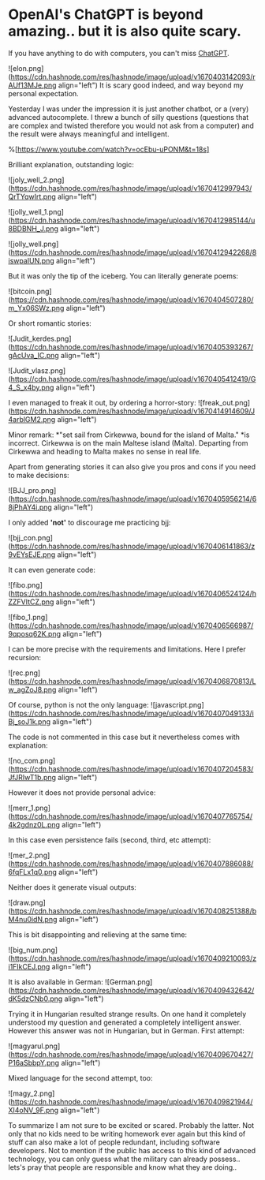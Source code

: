 # OpenAI's ChatGPT is beyond amazing.. but it is also quite scary.

If you have anything to do with computers, you can't miss [ChatGPT](https://chat.openai.com/chat).

![elon.png](https://cdn.hashnode.com/res/hashnode/image/upload/v1670403142093/rAUf13MJe.png align="left")
It is scary good indeed, and way beyond my personal expectation.

Yesterday I was under the impression it is just another chatbot, or a (very) advanced autocomplete. I threw a bunch of silly questions (questions that are complex and twisted therefore you would not ask from a computer) and the result were always meaningful and intelligent.   

%[https://www.youtube.com/watch?v=ocEbu-uPONM&t=18s]

Brilliant explanation, outstanding logic:

![joly_well_2.png](https://cdn.hashnode.com/res/hashnode/image/upload/v1670412997943/QrTYqwIrt.png align="left")


![jolly_well_1.png](https://cdn.hashnode.com/res/hashnode/image/upload/v1670412985144/u8BDBNH_J.png align="left")


![jolly_well.png](https://cdn.hashnode.com/res/hashnode/image/upload/v1670412942268/8iswpaIUN.png align="left")

But it was only the tip of the iceberg. You can literally generate poems:


![bitcoin.png](https://cdn.hashnode.com/res/hashnode/image/upload/v1670404507280/m_Yx06SWz.png align="left")

Or short romantic stories:

![Judit_kerdes.png](https://cdn.hashnode.com/res/hashnode/image/upload/v1670405393267/gAcUva_IC.png align="left")


![Judit_vlasz.png](https://cdn.hashnode.com/res/hashnode/image/upload/v1670405412419/G4_S_x4by.png align="left")

I even managed to freak it out, by ordering a horror-story:
![freak_out.png](https://cdn.hashnode.com/res/hashnode/image/upload/v1670414914609/J4arblGM2.png align="left")

Minor remark: *"set sail from Cirkewwa, bound for the island of Malta." *is incorrect. Cirkewwa is on the main Maltese island (Malta). Departing from Cirkewwa and heading to Malta makes no sense in real life.




Apart from generating stories it can also give you pros and cons if you need to make decisions:

![BJJ_pro.png](https://cdn.hashnode.com/res/hashnode/image/upload/v1670405956214/68jPhAY4i.png align="left")

I only added **'not'** to discourage me practicing bjj:


![bjj_con.png](https://cdn.hashnode.com/res/hashnode/image/upload/v1670406141863/z9vEYsEJE.png align="left")

It can even generate code:


![fibo.png](https://cdn.hashnode.com/res/hashnode/image/upload/v1670406524124/hZZFVItCZ.png align="left")


![fibo_1.png](https://cdn.hashnode.com/res/hashnode/image/upload/v1670406566987/9qposq62K.png align="left")

I can be more precise with the requirements and limitations. Here I prefer recursion:



![rec.png](https://cdn.hashnode.com/res/hashnode/image/upload/v1670406870813/Lw_agZoJ8.png align="left")

Of course, python is not the only language:
![javascript.png](https://cdn.hashnode.com/res/hashnode/image/upload/v1670407049133/iBj_soJ1k.png align="left")

The code is not commented in this case  but it nevertheless comes with explanation:

![no_com.png](https://cdn.hashnode.com/res/hashnode/image/upload/v1670407204583/JfJRIwT1b.png align="left")

However it does not provide personal advice:

![merr_1.png](https://cdn.hashnode.com/res/hashnode/image/upload/v1670407765754/4k2gdnz0L.png align="left")

In this case even persistence fails (second, third, etc attempt): 

![mer_2.png](https://cdn.hashnode.com/res/hashnode/image/upload/v1670407886088/6fqFLx1q0.png align="left")


Neither does it generate visual outputs:

![draw.png](https://cdn.hashnode.com/res/hashnode/image/upload/v1670408251388/bM4nu0idN.png align="left")

This is bit disappointing and relieving at the same time:

![big_num.png](https://cdn.hashnode.com/res/hashnode/image/upload/v1670409210093/zi1FIkCEJ.png align="left")

It is also available in German:
![German.png](https://cdn.hashnode.com/res/hashnode/image/upload/v1670409432642/dK5dzCNb0.png align="left")

Trying it in Hungarian resulted strange results. On one hand it completely understood my question and generated a completely intelligent answer. However this answer was not in Hungarian, but in German. First attempt:

![magyarul.png](https://cdn.hashnode.com/res/hashnode/image/upload/v1670409670427/P16aSbbpY.png align="left")

Mixed language for the second attempt, too:

![magy_2.png](https://cdn.hashnode.com/res/hashnode/image/upload/v1670409821944/XI4oNV_9F.png align="left")

To summarize I am not sure to be excited or scared. Probably the latter. Not only that no kids  need to be writing homework ever again but this kind of stuff can also make a lot of people redundant, including software developers. Not to mention if the public has access to this kind of advanced technology, you can only guess what the military can already possess.. lets's pray that people are responsible and know what they are doing..







